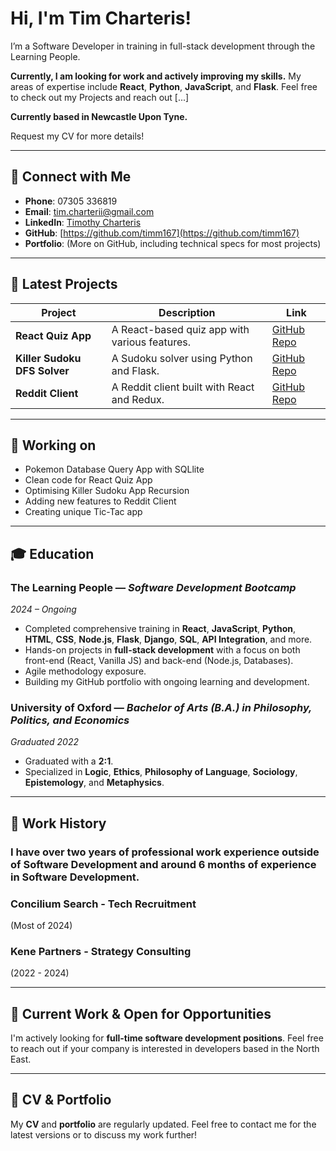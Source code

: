 # Hi, I'm Tim Charteris!

I’m a Software Developer in training in full-stack development through the Learning People.

**Currently, I am looking for work and actively improving my skills.** My areas of expertise include **React**, **Python**, **JavaScript**, and **Flask**. Feel free to check out my Projects and reach out [...]

**Currently based in Newcastle Upon Tyne.**

Request my CV for more details!

---

## 🔗 Connect with Me

- **Phone**: 07305 336819
- **Email**: [tim.charterii@gmail.com](mailto:tim.charterii@gmail.com)
- **LinkedIn**: [Timothy Charteris](https://www.linkedin.com/in/timothy-charteris)
- **GitHub**: [https://github.com/timm167](https://github.com/timm167)
- **Portfolio**: (More on GitHub, including technical specs for most projects)

---

## 🚀 Latest Projects

| Project | Description | Link |
|---------|-------------|------|
| **React Quiz App** | A React-based quiz app with various features. | [GitHub Repo](https://github.com/timm167/Quiz-App) |
| **Killer Sudoku DFS Solver** | A Sudoku solver using Python and Flask. | [GitHub Repo](https://github.com/timm167/killer-sudoku) |
| **Reddit Client** | A Reddit client built with React and Redux. | [GitHub Repo](https://github.com/timm167/reddit-client) |

---

## 🧱 Working on

- Pokemon Database Query App with SQLlite
- Clean code for React Quiz App
- Optimising Killer Sudoku App Recursion
- Adding new features to Reddit Client
- Creating unique Tic-Tac app

---

## 🎓 Education

### **The Learning People** — *Software Development Bootcamp*  
*2024 – Ongoing*  
- Completed comprehensive training in **React**, **JavaScript**, **Python**, **HTML**, **CSS**, **Node.js**, **Flask**, **Django**, **SQL**, **API Integration**, and more.
- Hands-on projects in **full-stack development** with a focus on both front-end (React, Vanilla JS) and back-end (Node.js, Databases).
- Agile methodology exposure.
- Building my GitHub portfolio with ongoing learning and development.

### **University of Oxford** — *Bachelor of Arts (B.A.) in Philosophy, Politics, and Economics*  
*Graduated 2022*  
- Graduated with a **2:1**.
- Specialized in **Logic**, **Ethics**, **Philosophy of Language**, **Sociology**, **Epistemology**, and **Metaphysics**.

---

## 💼 Work History

### I have over two years of professional work experience outside of Software Development and around 6 months of experience in Software Development. 

### Concilium Search - Tech Recruitment
(Most of 2024)

### Kene Partners - Strategy Consulting
(2022 - 2024)

---

## 💼 Current Work & Open for Opportunities

I'm actively looking for **full-time software development positions**. Feel free to reach out if your company is interested in developers based in the North East.

---

## 📜 CV & Portfolio

My **CV** and **portfolio** are regularly updated. Feel free to contact me for the latest versions or to discuss my work further!
